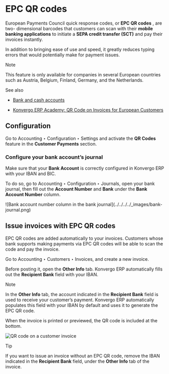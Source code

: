 # EPC QR codes

European Payments Council quick response codes, or **EPC QR codes** , are two-
dimensional barcodes that customers can scan with their **mobile banking
applications** to initiate a **SEPA credit transfer (SCT)** and pay their
invoices instantly.

In addition to bringing ease of use and speed, it greatly reduces typing
errors that would potentially make for payment issues.

<div class="alert alert-primary">
<p class="alert-title">
Note</p><p>This feature is only available for companies in several European countries such as Austria,
Belgium, Finland, Germany, and the Netherlands.</p>
</div> <div class="alert alert-secondary">
<p class="alert-title">
See also</p><ul>
<li><p><a href="../bank">Bank and cash accounts</a></p></li>
<li><p><a href="https://www.odoo.com/r/VuU">Konvergo ERP Academy: QR Code on Invoices for European Customers</a></p></li>
</ul>
</div>

## Configuration

Go to Accounting ‣ Configuration ‣ Settings and activate the **QR Codes**
feature in the **Customer Payments** section.

### Configure your bank account’s journal

Make sure that your **Bank Account** is correctly configured in Konvergo ERP with your
IBAN and BIC.

To do so, go to Accounting ‣ Configuration ‣ Journals, open your bank journal,
then fill out the **Account Number** and **Bank** under the **Bank Account
Number** column.

![Bank account number column in the bank journal](../../../../_images/bank-
journal.png)

## Issue invoices with EPC QR codes

EPC QR codes are added automatically to your invoices. Customers whose bank
supports making payments via EPC QR codes will be able to scan the code and
pay the invoice.

Go to Accounting ‣ Customers ‣ Invoices, and create a new invoice.

Before posting it, open the **Other Info** tab. Konvergo ERP automatically fills out
the **Recipient Bank** field with your IBAN.

<div class="alert alert-primary">
<p class="alert-title">
Note</p><p>In the <b>Other Info</b> tab, the account indicated in the <b>Recipient Bank</b> field
is used to receive your customer’s payment. Konvergo ERP automatically populates this field with your
IBAN by default and uses it to generate the EPC QR code.</p>
</div>

When the invoice is printed or previewed, the QR code is included at the
bottom.

![QR code on a customer invoice](../../../../_images/invoice-qr-code.png)
<div class="alert alert-info">
<p class="alert-title">
Tip</p><p>If you want to issue an invoice without an EPC QR code, remove the IBAN indicated in the
<b>Recipient Bank</b> field, under the <b>Other Info</b> tab of the invoice.</p>
</div>

